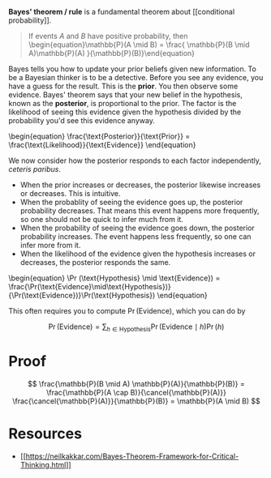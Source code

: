 **Bayes' theorem / rule** is a fundamental theorem about [[conditional probability]]. 

> If events $A$ and $B$ have positive probability, then \begin{equation}\mathbb{P}(A \mid B) = \frac{ \mathbb{P}(B \mid A)\mathbb{P}(A) }{\mathbb{P}(B)}\end{equation}

Bayes tells you how to update your prior beliefs given new information. To be a Bayesian thinker is to be a detective. Before you see any evidence, you have a guess for the result. This is the **prior**. You then observe some evidence. Bayes' theorem says that your new belief in the hypothesis, known as the **posterior**, is proportional to the prior. The factor is the likelihood of seeing this evidence given the hypothesis divided by the probability you'd see this evidence anyway.

\begin{equation}
\frac{\text{Posterior}}{\text{Prior}} = \frac{\text{Likelihood}}{\text{Evidence}}
\end{equation}

We now consider how the posterior responds to each factor independently, _ceteris paribus_.

* When the prior increases or decreases, the posterior likewise increases or decreases. This is intuitive.
* When the probablity of seeing the evidence goes up, the posterior probability decreases. That means this event happens more frequently, so one should not be quick to infer much from it.
* When the probability of seeing the evidence goes down, the posterior probability increases. The event happens less frequently, so one can infer more from it.
* When the likelihood of the evidence given the hypothesis increases or decreases, the posterior responds the same. 


\begin{equation}
\Pr (\text{Hypothesis} \mid \text{Evidence}) = \frac{\Pr(\text{Evidence}\mid\text{Hypothesis})}{\Pr(\text{Evidence})}\Pr(\text{Hypothesis})
\end{equation}

This often requires you to compute $\Pr(\text{Evidence})$, which you can do by

$$
\Pr(\text{Evidence}) = \sum_{h \in \text{Hypothesis}} \Pr(\text{Evidence}\mid h) \Pr(h)
$$

# Proof

$$
\frac{\mathbb{P}(B \mid A) \mathbb{P}(A)}{\mathbb{P}(B)} = \frac{\mathbb{P}(A \cap B)}{\cancel{\mathbb{P}(A)}} \frac{\cancel{\mathbb{P}(A)}}{\mathbb{P}(B)} = \mathbb{P}(A \mid B)
$$

# Resources

* [[https://neilkakkar.com/Bayes-Theorem-Framework-for-Critical-Thinking.html]]